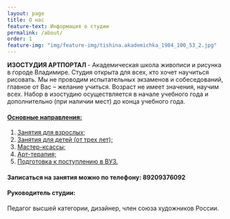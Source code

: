 ```yaml
---
layout: page
title: О нас
feature-text: Информация о студии
permalink: /about/
order: 1
feature-img: "img/feature-img/tishina.akademichka_1984_100_53_2.jpg"
---
```

<strong>ИЗОСТУДИЯ АРТПОРТАЛ </strong> - Академическая школа живописи и рисунка в городе Владимире. Студия открыта для всех, кто хочет научиться рисовать. Мы не проводим испытательных экзаменов и собеседований, главное от Вас – желание учиться. Возраст не имеет значения, научим всех. Набор в изостудию осуществляется в начале учебного года и дополнительно (при наличии мест) до конца учебного года.
<h4><strong><a href="/programm/">Основные направления:</a></strong></h4>
<ol>
  <li><a href="/programm/index.html#lesson-for-adults">Занятия для взрослых;</a></li>
  <li><a href="/programm/index.html#lesson-for-children">Занятия для детей (от трех лет);</a></li>
  <li><a href="/programm/index.html#master-class">Мастер-ксассы;</a></li>
  <li><a href="/art-therapy/">Арт-терапия;</a></li>
  <li><a href="/programm/index.html#preparation-for-exams">Подготовка к поступлению в ВУЗ.</a></li>
</ol>


<h4><strong>Записаться на занятия можно по телефону: 89209376092</strong></h4>
<h4><strong>Руководитель студии:</strong></h4>
Педагог высшей категории, дизайнер, член союза художников России.
